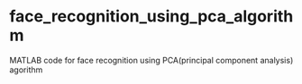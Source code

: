 # face_recognition_using_pca_algorithm
MATLAB code for face recognition using PCA(principal component analysis) agorithm
